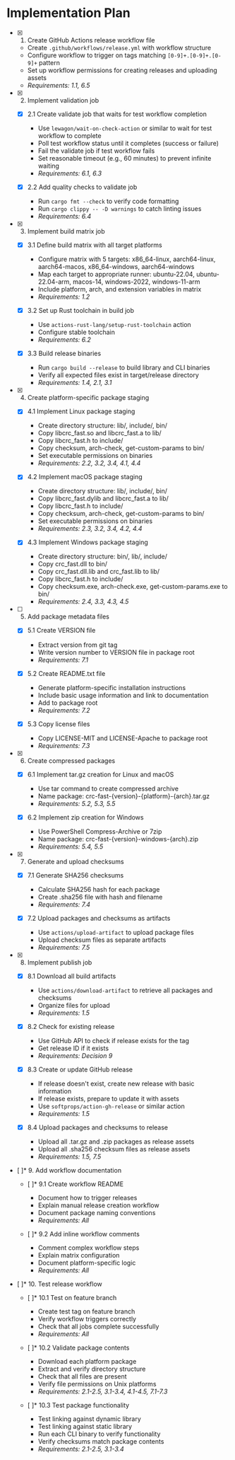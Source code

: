 # Implementation Plan

- [x] 1. Create GitHub Actions release workflow file
  - Create `.github/workflows/release.yml` with workflow structure
  - Configure workflow to trigger on tags matching `[0-9]+.[0-9]+.[0-9]+` pattern
  - Set up workflow permissions for creating releases and uploading assets
  - _Requirements: 1.1, 6.5_

- [x] 2. Implement validation job
  - [x] 2.1 Create validate job that waits for test workflow completion
    - Use `lewagon/wait-on-check-action` or similar to wait for test workflow to complete
    - Poll test workflow status until it completes (success or failure)
    - Fail the validate job if test workflow fails
    - Set reasonable timeout (e.g., 60 minutes) to prevent infinite waiting
    - _Requirements: 6.1, 6.3_

  - [x] 2.2 Add quality checks to validate job
    - Run `cargo fmt --check` to verify code formatting
    - Run `cargo clippy -- -D warnings` to catch linting issues
    - _Requirements: 6.4_

- [x] 3. Implement build matrix job
  - [x] 3.1 Define build matrix with all target platforms
    - Configure matrix with 5 targets: x86_64-linux, aarch64-linux, aarch64-macos, x86_64-windows, aarch64-windows
    - Map each target to appropriate runner: ubuntu-22.04, ubuntu-22.04-arm, macos-14, windows-2022, windows-11-arm
    - Include platform, arch, and extension variables in matrix
    - _Requirements: 1.2_

  - [x] 3.2 Set up Rust toolchain in build job
    - Use `actions-rust-lang/setup-rust-toolchain` action
    - Configure stable toolchain
    - _Requirements: 6.2_

  - [x] 3.3 Build release binaries
    - Run `cargo build --release` to build library and CLI binaries
    - Verify all expected files exist in target/release directory
    - _Requirements: 1.4, 2.1, 3.1_

- [x] 4. Create platform-specific package staging
  - [x] 4.1 Implement Linux package staging
    - Create directory structure: lib/, include/, bin/
    - Copy libcrc_fast.so and libcrc_fast.a to lib/
    - Copy libcrc_fast.h to include/
    - Copy checksum, arch-check, get-custom-params to bin/
    - Set executable permissions on binaries
    - _Requirements: 2.2, 3.2, 3.4, 4.1, 4.4_

  - [x] 4.2 Implement macOS package staging
    - Create directory structure: lib/, include/, bin/
    - Copy libcrc_fast.dylib and libcrc_fast.a to lib/
    - Copy libcrc_fast.h to include/
    - Copy checksum, arch-check, get-custom-params to bin/
    - Set executable permissions on binaries
    - _Requirements: 2.3, 3.2, 3.4, 4.2, 4.4_

  - [x] 4.3 Implement Windows package staging
    - Create directory structure: bin/, lib/, include/
    - Copy crc_fast.dll to bin/
    - Copy crc_fast.dll.lib and crc_fast.lib to lib/
    - Copy libcrc_fast.h to include/
    - Copy checksum.exe, arch-check.exe, get-custom-params.exe to bin/
    - _Requirements: 2.4, 3.3, 4.3, 4.5_

- [ ] 5. Add package metadata files
  - [x] 5.1 Create VERSION file
    - Extract version from git tag
    - Write version number to VERSION file in package root
    - _Requirements: 7.1_

  - [x] 5.2 Create README.txt file
    - Generate platform-specific installation instructions
    - Include basic usage information and link to documentation
    - Add to package root
    - _Requirements: 7.2_

  - [x] 5.3 Copy license files
    - Copy LICENSE-MIT and LICENSE-Apache to package root
    - _Requirements: 7.3_

- [x] 6. Create compressed packages
  - [x] 6.1 Implement tar.gz creation for Linux and macOS
    - Use tar command to create compressed archive
    - Name package: crc-fast-{version}-{platform}-{arch}.tar.gz
    - _Requirements: 5.2, 5.3, 5.5_

  - [x] 6.2 Implement zip creation for Windows
    - Use PowerShell Compress-Archive or 7zip
    - Name package: crc-fast-{version}-windows-{arch}.zip
    - _Requirements: 5.4, 5.5_

- [X] 7. Generate and upload checksums
  - [x] 7.1 Generate SHA256 checksums
    - Calculate SHA256 hash for each package
    - Create .sha256 file with hash and filename
    - _Requirements: 7.4_

  - [x] 7.2 Upload packages and checksums as artifacts
    - Use `actions/upload-artifact` to upload package files
    - Upload checksum files as separate artifacts
    - _Requirements: 7.5_

- [X] 8. Implement publish job
  - [x] 8.1 Download all build artifacts
    - Use `actions/download-artifact` to retrieve all packages and checksums
    - Organize files for upload
    - _Requirements: 1.5_

  - [x] 8.2 Check for existing release
    - Use GitHub API to check if release exists for the tag
    - Get release ID if it exists
    - _Requirements: Decision 9_

  - [x] 8.3 Create or update GitHub release
    - If release doesn't exist, create new release with basic information
    - If release exists, prepare to update it with assets
    - Use `softprops/action-gh-release` or similar action
    - _Requirements: 1.5_

  - [x] 8.4 Upload packages and checksums to release
    - Upload all .tar.gz and .zip packages as release assets
    - Upload all .sha256 checksum files as release assets
    - _Requirements: 1.5, 7.5_

- [ ]* 9. Add workflow documentation
  - [ ]* 9.1 Create workflow README
    - Document how to trigger releases
    - Explain manual release creation workflow
    - Document package naming conventions
    - _Requirements: All_

  - [ ]* 9.2 Add inline workflow comments
    - Comment complex workflow steps
    - Explain matrix configuration
    - Document platform-specific logic
    - _Requirements: All_

- [ ]* 10. Test release workflow
  - [ ]* 10.1 Test on feature branch
    - Create test tag on feature branch
    - Verify workflow triggers correctly
    - Check that all jobs complete successfully
    - _Requirements: All_

  - [ ]* 10.2 Validate package contents
    - Download each platform package
    - Extract and verify directory structure
    - Check that all files are present
    - Verify file permissions on Unix platforms
    - _Requirements: 2.1-2.5, 3.1-3.4, 4.1-4.5, 7.1-7.3_

  - [ ]* 10.3 Test package functionality
    - Test linking against dynamic library
    - Test linking against static library
    - Run each CLI binary to verify functionality
    - Verify checksums match package contents
    - _Requirements: 2.1-2.5, 3.1-3.4_
